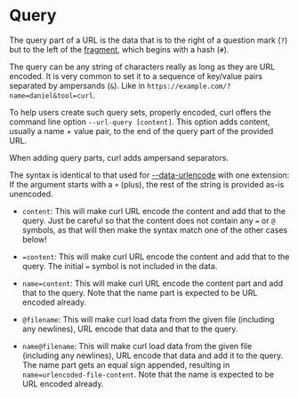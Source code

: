 # Query

The query part of a URL is the data that is to the right of a question mark
(`?`) but to the left of the [fragment](fragment.md), which begins with a hash
(`#`).

The query can be any string of characters really as long as they are URL
encoded. It is very common to set it to a sequence of key/value pairs
separated by ampersands (`&`). Like in
`https://example.com/?name=daniel&tool=curl`.

To help users create such query sets, properly encoded, curl offers the
command line option `--url-query [content]`. This option adds content, usually
a name + value pair, to the end of the query part of the provided URL.

When adding query parts, curl adds ampersand separators.

The syntax is identical to that used for
[--data-urlencode](../../http/post/url-encode.md) with one extension: If the
argument starts with a `+` (plus), the rest of the string is provided as-is
unencoded.

 - `content`: This will make curl URL encode the content and add that to the
   query. Just be careful so that the content does not contain any `=` or `@`
   symbols, as that will then make the syntax match one of the other cases
   below!

 - `=content`: This will make curl URL encode the content and add that to the
   query. The initial `=` symbol is not included in the data.

 - `name=content`: This will make curl URL encode the content part and add
   that to the query. Note that the name part is expected to be URL encoded
   already.

 - `@filename`: This will make curl load data from the given file (including
   any newlines), URL encode that data and that to the query.

 - `name@filename`: This will make curl load data from the given file
   (including any newlines), URL encode that data and add it to the query.
   The name part gets an equal sign appended, resulting in
   `name=urlencoded-file-content`. Note that the name is expected to be URL
   encoded already.
